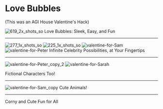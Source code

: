 # Love Bubbles

(This was an AGI House Valentine's Hack)

![619_2x_shots_so](https://github.com/user-attachments/assets/79214ae7-935b-4698-8546-2dd89ef20425)
Love Bubbles: Sleek, Easy, and Fun


---
![277_1x_shots_so](https://github.com/user-attachments/assets/91a3cb08-2307-4029-b6cf-e591fe488eee)
![225_1x_shots_so](https://github.com/user-attachments/assets/dc03b49e-d8bd-40d0-b06d-d7b12dd189db)
![valentine-for-Sam](https://github.com/user-attachments/assets/067fc2bf-70b2-44c7-bdc1-29b0edb7f4b8)
![valentine-for-Peter](https://github.com/user-attachments/assets/29f07daf-ad5a-4206-9797-2dbc62c88f0b)
Infinite Celebrity Possibilities, at Your Fingertips




---
![valentine-for-Peter_copy_2](https://github.com/user-attachments/assets/15cd8cd9-40f6-4d31-8647-bfe38a38e0d7)
![valentine-for-Sarah](https://github.com/user-attachments/assets/2b01c0cf-10cb-4ebf-b37a-f0a985f89e2e)

Fictional Characters Too!

---
![valentine-for-Sam_copy](https://github.com/user-attachments/assets/01230110-c317-4e43-b057-aa53c76887bd)
Cute Animals!


---
Corny and Cute Fun for All
